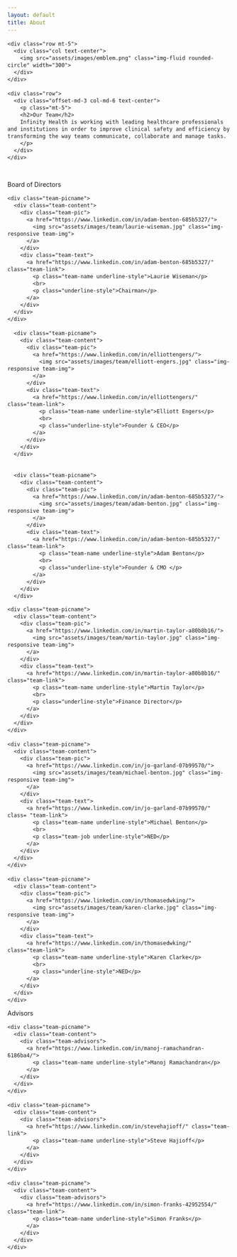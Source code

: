 ```yaml
---
layout: default
title: About
---
```


<div class="section about">
  <div class="container">

    <div class="row mt-5">
      <div class="col text-center">
        <img src="assets/images/emblem.png" class="img-fluid rounded-circle" width="300">
      </div>
    </div>

    <div class="row">
      <div class="offset-md-3 col-md-6 text-center">
        <p class="mt-5">
        <h2>Our Team</h2>
        Infinity Health is working with leading healthcare professionals and institutions in order to improve clinical safety and efficiency by transforming the way teams communicate, collaborate and manage tasks.
        </p>
      </div>
    </div>

  </div>
</div>

<br>

<div class="team">

<p class="team-head">Board of Directors<p>

  <div class="team-row">

    <div class="team-picname">
      <div class="team-content">
        <div class="team-pic">
          <a href="https://www.linkedin.com/in/adam-benton-685b5327/">
            <img src="assets/images/team/laurie-wiseman.jpg" class="img-responsive team-img">
          </a>
        </div>
        <div class="team-text">
          <a href="https://www.linkedin.com/in/adam-benton-685b5327/"  class="team-link">
            <p class="team-name underline-style">Laurie Wiseman</p>
            <br>
            <p class="underline-style">Chairman</p>
          </a>
        </div>
      </div>
    </div>

      <div class="team-picname">
        <div class="team-content">
          <div class="team-pic">
            <a href="https://www.linkedin.com/in/elliottengers/">
              <img src="assets/images/team/elliott-engers.jpg" class="img-responsive team-img">
            </a>
          </div>
          <div class="team-text">
            <a href="https://www.linkedin.com/in/elliottengers/" class="team-link">
              <p class="team-name underline-style">Elliott Engers</p>
              <br>
              <p class="underline-style">Founder & CEO</p>
            </a>
          </div>
        </div>
      </div>


      <div class="team-picname">
        <div class="team-content">
          <div class="team-pic">
            <a href="https://www.linkedin.com/in/adam-benton-685b5327/">
              <img src="assets/images/team/adam-benton.jpg" class="img-responsive team-img">
            </a>
          </div>
          <div class="team-text">
            <a href="https://www.linkedin.com/in/adam-benton-685b5327/" class="team-link">
              <p class="team-name underline-style">Adam Benton</p>
              <br>
              <p class="underline-style">Founder & CMO </p>
            </a>
          </div>
        </div>
      </div>

  </div>

  <div class="team-row">

    <div class="team-picname">
      <div class="team-content">
        <div class="team-pic">
          <a href="https://www.linkedin.com/in/martin-taylor-a80b8b16/">
            <img src="assets/images/team/martin-taylor.jpg" class="img-responsive team-img">
          </a>
        </div>
        <div class="team-text">
          <a href="https://www.linkedin.com/in/martin-taylor-a80b8b16/" class="team-link">
            <p class="team-name underline-style">Martin Taylor</p>
            <br>
            <p class="underline-style">Finance Director</p>
          </a>
        </div>
      </div>
    </div>

    <div class="team-picname">
      <div class="team-content">
        <div class="team-pic">
          <a href="https://www.linkedin.com/in/jo-garland-07b99570/">
            <img src="assets/images/team/michael-benton.jpg" class="img-responsive team-img">
          </a>
        </div>
        <div class="team-text">
          <a href="https://www.linkedin.com/in/jo-garland-07b99570/" class= "team-link">
            <p class="team-name underline-style">Michael Benton</p>
            <br>
            <p class="team-job underline-style">NED</p>
          </a>
        </div>
      </div>
    </div>

    <div class="team-picname">
      <div class="team-content">
        <div class="team-pic">
          <a href="https://www.linkedin.com/in/thomasedwking/">
            <img src="assets/images/team/karen-clarke.jpg" class="img-responsive team-img">
          </a>
        </div>
        <div class="team-text">
          <a href="https://www.linkedin.com/in/thomasedwking/" class="team-link">
            <p class="team-name underline-style">Karen Clarke</p>
            <br>
            <p class="underline-style">NED</p>
          </a>
        </div>
      </div>
    </div>

  </div>

<p class="team-head">Advisors<p>

  <div class="team-row">

    <div class="team-picname">
      <div class="team-content">
        <div class="team-advisors">
          <a href="https://www.linkedin.com/in/manoj-ramachandran-6186ba4/">
            <p class="team-name underline-style">Manoj Ramachandran</p>
          </a>
        </div>
      </div>
    </div>

    <div class="team-picname">
      <div class="team-content">
        <div class="team-advisors">
          <a href="https://www.linkedin.com/in/stevehajioff/" class="team-link">
            <p class="team-name underline-style">Steve Hajioff</p>
          </a>
        </div>
      </div>
    </div>

    <div class="team-picname">
      <div class="team-content">
        <div class="team-advisors">
          <a href="https://www.linkedin.com/in/simon-franks-42952554/" class="team-link">
            <p class="team-name underline-style">Simon Franks</p>
          </a>
        </div>
      </div>
    </div>

  </div>
